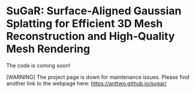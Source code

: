 # SuGaR: Surface-Aligned Gaussian Splatting for Efficient 3D Mesh Reconstruction and High-Quality Mesh Rendering 
The code is coming soon!

[WARNING] The project page is down for maintenance issues. Please find another link to the webpage here: https://anttwo.github.io/sugar/
